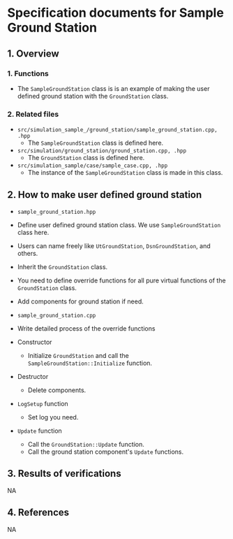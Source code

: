 # Specification documents for Sample Ground Station

## 1.  Overview

### 1. Functions
- The `SampleGroundStation` class is is an example of making the user defined ground station with the `GroundStation` class.

### 2. Related files
- `src/simulation_sample_/ground_station/sample_ground_station.cpp, .hpp`
  - The `SampleGroundStation` class is defined here.
- `src/simulation/ground_station/ground_station.cpp, .hpp`
  - The `GroundStation` class is defined here.
- `src/simulation_sample/case/sample_case.cpp, .hpp`
  - The instance of the `SampleGroundStation` class is made in this class.

## 2. How to make user defined ground station
- `sample_ground_station.hpp`
- Define user defined ground station class. We use `SampleGroundStation` class here.
- Users can name freely like `UtGroundStation`, `DsnGroundStation`, and others.
- Inherit the `GroundStation` class.
- You need to define override functions for all pure virtual functions of the `GroundStation` class.
- Add components for ground station if need.

- `sample_ground_station.cpp`
- Write detailed process of the override functions
- Constructor
  - Initialize `GroundStation` and call the `SampleGroundStation::Initialize` function.
- Destructor
  - Delete components.
- `LogSetup` function
  - Set log you need.
- `Update` function
  - Call the `GroundStation::Update` function.
  - Call the ground station component's `Update` functions.

## 3. Results of verifications
NA

## 4. References
NA
